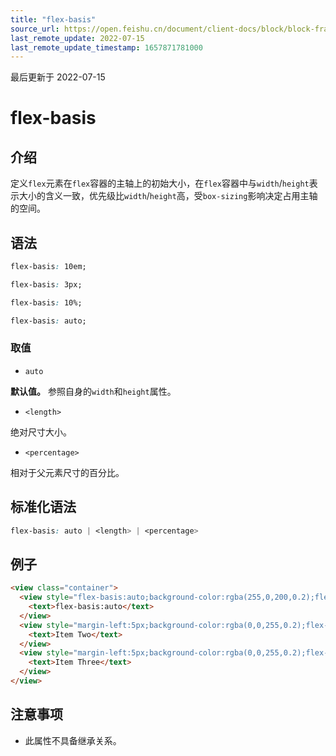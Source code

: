 ```yaml
---
title: "flex-basis"
source_url: https://open.feishu.cn/document/client-docs/block/block-frame/code-components-and-structure/view-layer/ttss/attributes/flexbox/flex-basis
last_remote_update: 2022-07-15
last_remote_update_timestamp: 1657871781000
---
```

最后更新于 2022-07-15

# flex-basis

## 介绍

定义`flex`元素在`flex`容器的主轴上的初始大小，在`flex`容器中与`width`/`height`表示大小的含义一致，优先级比`width`/`height`高，受`box-sizing`影响决定占用主轴的空间。

## 语法

```css
flex-basis: 10em;

flex-basis: 3px;

flex-basis: 10%;

flex-basis: auto;
```

### 取值

-   `auto`

**默认值。** 参照自身的`width`和`height`属性。

-   `<length>`

绝对尺寸大小。

-   `<percentage>`

相对于父元素尺寸的百分比。

## 标准化语法

```css
flex-basis: auto | <length> | <percentage>
```

## 例子

```html
<view class="container">
  <view style="flex-basis:auto;background-color:rgba(255,0,200,0.2);flex-grow:1">
    <text>flex-basis:auto</text>
  </view>
  <view style="margin-left:5px;background-color:rgba(0,0,255,0.2);flex-grow:1">
    <text>Item Two</text>
  </view>
  <view style="margin-left:5px;background-color:rgba(0,0,255,0.2);flex-grow:1">
    <text>Item Three</text>
  </view>
</view>
```

## 注意事项

-   此属性不具备继承关系。
